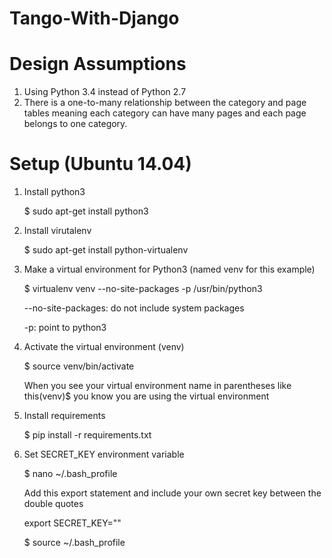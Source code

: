 Tango-With-Django
=================

# Design Assumptions
1. Using Python 3.4 instead of Python 2.7 
2. There is a one-to-many relationship between the category and page tables meaning each category can have many pages and each page belongs to one category.

# Setup (Ubuntu 14.04)
1. Install python3

    $ sudo apt-get install python3
2. Install virutalenv

    $ sudo apt-get install python-virtualenv
3. Make a virtual environment for Python3 (named venv for this example)

    $ virtualenv venv --no-site-packages -p /usr/bin/python3

    --no-site-packages: do not include system packages

    -p: point to python3
4. Activate the virtual environment (venv)

    $ source venv/bin/activate

    When you see your virtual environment name in parentheses like this(venv)$ you know you are using the virtual environment    
5. Install requirements

    $ pip install -r requirements.txt    

6. Set SECRET_KEY environment variable
   

    $ nano ~/.bash_profile

    Add this export statement and include your own secret key between the double quotes

    export SECRET_KEY=""

    $ source ~/.bash_profile
